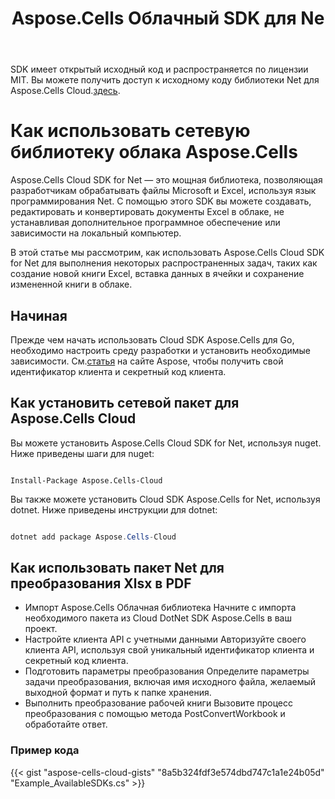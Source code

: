 ﻿---
title: Aspose.Cells Облачный SDK для Ne
second_title: Aspose.Cells Cloud Documen
type: docs
url: /ru/available-sdks/aspose-cells-cloud-net/
description: Aspose.Cells Облако поддерживает Excel для создания, преобразования, слияния, разделения, защиты, внутренних операций с объектами и т. д.
weight: 30
kwords: Excel, Office Облако, REST API, Электронная таблица, PDF, CSV, Json, Markdown, Net
---
 SDK имеет открытый исходный код и распространяется по лицензии MIT. Вы можете получить доступ к исходному коду библиотеки Net для Aspose.Cells Cloud.[здесь](https://github.com/aspose-cells-cloud/aspose-cells-cloud-dotnet).

# **Как использовать сетевую библиотеку облака Aspose.Cells**

Aspose.Cells Cloud SDK for Net — это мощная библиотека, позволяющая разработчикам обрабатывать файлы Microsoft и Excel, используя язык программирования Net. С помощью этого SDK вы можете создавать, редактировать и конвертировать документы Excel в облаке, не устанавливая дополнительное программное обеспечение или зависимости на локальный компьютер.

В этой статье мы рассмотрим, как использовать Aspose.Cells Cloud SDK for Net для выполнения некоторых распространенных задач, таких как создание новой книги Excel, вставка данных в ячейки и сохранение измененной книги в облаке.

## Начиная

 Прежде чем начать использовать Cloud SDK Aspose.Cells для Go, необходимо настроить среду разработки и установить необходимые зависимости. См.[статья](https://docs.aspose.cloud/cells/quickstart/) на сайте Aspose, чтобы получить свой идентификатор клиента и секретный код клиента.

## Как установить сетевой пакет для Aspose.Cells Cloud

Вы можете установить Aspose.Cells Cloud SDK for Net, используя nuget. Ниже приведены шаги для nuget:

```nuget

Install-Package Aspose.Cells-Cloud

```

Вы также можете установить Cloud SDK Aspose.Cells for Net, используя dotnet. Ниже приведены инструкции для dotnet:

```powershell

dotnet add package Aspose.Cells-Cloud

```

## Как использовать пакет Net для преобразования Xlsx в PDF

- Импорт Aspose.Cells Облачная библиотека
 Начните с импорта необходимого пакета из Cloud DotNet SDK Aspose.Cells в ваш проект.
- Настройте клиента API с учетными данными
 Авторизуйте своего клиента API, используя свой уникальный идентификатор клиента и секретный код клиента.
- Подготовить параметры преобразования
 Определите параметры задачи преобразования, включая имя исходного файла, желаемый выходной формат и путь к папке хранения.
- Выполнить преобразование рабочей книги
 Вызовите процесс преобразования с помощью метода PostConvertWorkbook и обработайте ответ.

### **Пример кода**

{{< gist "aspose-cells-cloud-gists" "8a5b324fdf3e574dbd747c1a1e24b05d" "Example_AvailableSDKs.cs" >}}
